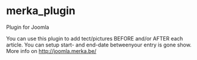 # merka_plugin
Plugin for Joomla

You can use this plugin to add tect/pictures BEFORE and/or AFTER each article. You can setup start- and end-date betweenyour entry is gone show. 
More info on http://joomla.merka.be/

